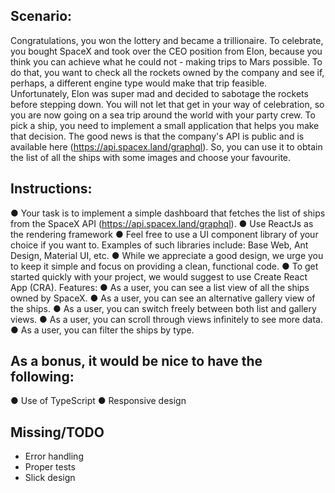 ## Scenario:

Congratulations, you won the lottery and became a trillionaire. To celebrate,
you bought SpaceX and took over the CEO position from Elon, because you think
you can achieve what he could not - making trips to Mars possible. To do that,
you want to check all the rockets owned by the company and see if, perhaps, a
different engine type would make that trip feasible. Unfortunately, Elon was
super mad and decided to sabotage the rockets before stepping down. You will not
let that get in your way of celebration, so you are now going on a sea trip
around the world with your party crew. To pick a ship, you need to implement a
small application that helps you make that decision. The good news is that the
company's API is public and is available here (https://api.spacex.land/graphql).
So, you can use it to obtain the list of all the ships with some images and
choose your favourite.

## Instructions:

● Your task is to implement a simple dashboard that fetches the list of ships
from the SpaceX API (https://api.spacex.land/graphql). ● Use ReactJs as the
rendering framework ● Feel free to use a UI component library of your choice if
you want to. Examples of such libraries include: Base Web, Ant Design, Material
UI, etc. ● While we appreciate a good design, we urge you to keep it simple and
focus on providing a clean, functional code. ● To get started quickly with your
project, we would suggest to use Create React App (CRA). Features: ● As a user,
you can see a list view of all the ships owned by SpaceX. ● As a user, you can
see an alternative gallery view of the ships. ● As a user, you can switch freely
between both list and gallery views. ● As a user, you can scroll through views
infinitely to see more data. ● As a user, you can filter the ships by type.

## As a bonus, it would be nice to have the following:

● Use of TypeScript ● Responsive design

## Missing/TODO

- Error handling
- Proper tests
- Slick design
